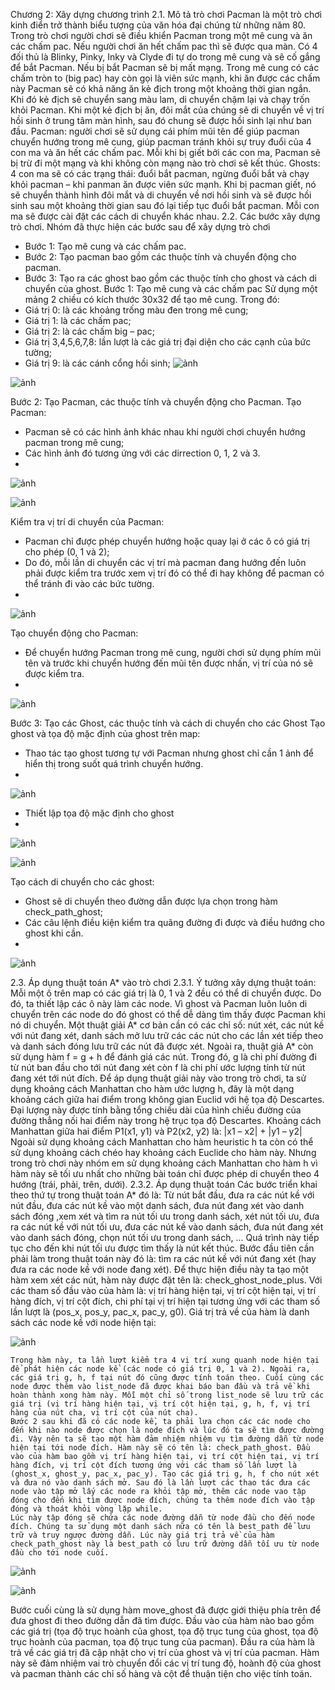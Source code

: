 Chương 2: Xây dựng chương trình
2.1. Mô tả trò chơi
Pacman là một trò chơi kinh điển trở thành biểu tượng của văn hóa đại chúng từ những năm 80. Trong trò chơi người chơi sẽ điều khiển Pacman trong một mê cung và ăn các chấm pac. Nếu người chơi ăn hết chấm pac thì sẽ được qua màn. Có 4 đối thủ là Blinky, Pinky, Inky và Clyde đi tự do trong mê cung và sẽ cố gắng để bắt Pacman. Nếu bị bắt Pacman sẽ bị mất mạng. Trong mê cung có các chấm tròn to (big pac) hay còn gọi là viên sức mạnh, khi ăn được các chấm này Pacman sẽ có khả năng ăn kẻ địch trong một khoảng thời gian ngắn. Khi đó kẻ địch sẽ chuyển sang màu lam, di chuyển chậm lại và chạy trốn khỏi Pacman. Khi một kẻ địch bị ăn, đôi mắt của chúng sẽ di chuyển về vị trí hồi sinh ở trung tâm màn hình, sau đó chung sẽ được hồi sinh lại như ban đầu.
	Pacman: người chơi sẽ sử dụng cái phím mũi tên để giúp pacman chuyển hướng trong mê cung, giúp pacman tránh khỏi sự truy đuổi của 4 con ma và ăn hết các chấm pac. Mỗi khi bị giết bởi các con ma, Pacman sẽ bị trừ đi một mạng và khi không còn mạng nào trò chơi sẽ kết thúc.
	Ghosts: 4 con ma sẽ có các trạng thái: đuổi bắt pacman, ngừng đuổi bắt và chạy khỏi pacman – khi panman ăn được viên sức mạnh. Khi bị pacman giết, nó sẽ chuyển thành hình đôi mắt và di chuyển về nơi hồi sinh và sẽ được hồi sinh sau một khoảng thời gian sau đó lại tiếp tục đuổi bắt pacman. Mỗi con ma sẽ được cài đặt các cách di chuyển khác nhau. 
2.2. Các bước xây dựng trò chơi.
Nhóm đã thực hiện các bước sau để xây dựng trò chơi
+	Bước 1: Tạo mê cung và các chấm pac.
+	Bước 2: Tạo pacman bao gồm các thuộc tính và chuyển động cho pacman.
+	Bước 3: Tạo ra các ghost bao gồm các thuộc tính cho ghost và cách di chuyển của ghost.
Bước 1: Tạo mê cung và các chấm pac
Sử dụng một mảng 2 chiều có kích thước 30x32 để tạo mê cung. Trong đó:
+	Giá trị 0: là các khoảng trống màu đen trong mê cung;
+	Giá trị 1: là các chấm pac;
+	Giá trị 2: là các chấm big – pac;
+	Giá trị 3,4,5,6,7,8: lần lượt là các giá trị đại diện cho các cạnh của bức tường;
+	Giá trị 9: là các cánh cổng hồi sinh;
![ảnh](https://github.com/anhpt16/GamePacman/assets/132929711/a530059b-bddb-4228-8c3f-f0ad308b2a98)

![ảnh](https://github.com/anhpt16/GamePacman/assets/132929711/c8fa1b01-942f-44e5-9234-75f5941214fc)

Bước 2: Tạo Pacman, các thuộc tính và chuyển động cho Pacman.
Tạo Pacman:
-	Pacman sẽ có các hình ảnh khác nhau khi người chơi chuyển hướng pacman trong mê cung;
-	Các hình ảnh đó tương ứng với các dirrection 0, 1,  2 và 3.
-	
![ảnh](https://github.com/anhpt16/GamePacman/assets/132929711/45253bee-600b-481d-b02d-c91f8ed38f22)

![ảnh](https://github.com/anhpt16/GamePacman/assets/132929711/d97fd75e-ada8-4db6-8bd0-a612bb068e8e)

 
Kiểm tra vị trí di chuyển của Pacman:
-	Pacman chỉ được phép chuyển hướng hoặc quay lại ở các ô có giá trị cho phép (0, 1 và 2);
-	Do đó, mỗi lần di chuyển các vị trí mà pacman đang hướng đến luôn phải được kiểm tra trước xem vị trí đó có thể đi hay không để pacman có thể tránh đi vào các bức tường.
-	
![ảnh](https://github.com/anhpt16/GamePacman/assets/132929711/a57ac0e4-2497-4437-b27e-d1e7d807ac88)

Tạo chuyển động cho Pacman:
-	Để chuyển hướng Pacman trong mê cung, người chơi sử dụng phím mũi tên và trước khi chuyển hướng đến mũi tên được nhấn, vị trí của nó sẽ được kiểm tra.
-	
![ảnh](https://github.com/anhpt16/GamePacman/assets/132929711/e382b4eb-161d-4a7a-adc2-9ff5f29c843a)


Bước 3: Tạo các Ghost, các thuộc tính và cách di chuyển cho các Ghost
Tạo ghost và tọa độ mặc định của ghost trên map:
-	Thao tác tạo ghost tương tự với Pacman nhưng ghost chỉ cần 1 ảnh để hiển thị trong suốt quá trình chuyển hướng.
-	
![ảnh](https://github.com/anhpt16/GamePacman/assets/132929711/e0e935b7-c4d7-4482-94aa-8d561e94211e)

-	Thiết lập tọa độ mặc định cho ghost
-	
![ảnh](https://github.com/anhpt16/GamePacman/assets/132929711/62f32b9a-47ab-41f9-b1ec-7791df8fb313)

![ảnh](https://github.com/anhpt16/GamePacman/assets/132929711/94eb6b9b-e0cc-4032-8279-525feb356052)

 
Tạo cách di chuyển cho các ghost:
-	Ghost sẽ di chuyển theo đường dẫn được lựa chọn trong hàm check_path_ghost;
-	Các câu lệnh điều kiện kiểm tra quãng đường đi được và điều hướng cho ghost khi cần.
-	
![ảnh](https://github.com/anhpt16/GamePacman/assets/132929711/64e74de5-954f-4a5b-a900-c90b62927598)
 

2.3. Áp dụng thuật toán A* vào trò chơi
2.3.1. Ý tưởng xây dựng thuật toán: 
Mỗi một ô trên map có các giá trị là 0, 1 và 2 đều có thể di chuyển được. Do đó, ta thiết lập các ô này làm các node. Vì ghost và Pacman luôn luôn di chuyển trên các node do đó ghost có thể dễ dàng tìm thấy được Pacman khi nó di chuyển. 
Một thuật giải A* cơ bản cần có các chỉ số: nút xét, các nút kề với nút đang xét, danh sách mở lưu trữ các các nút cho các lần xét tiếp theo và danh sách đóng lưu trữ các nút đã được xét. Ngoài ra, thuật giả A* còn sử dụng hàm f = g + h để đánh giá các nút. Trong đó, g là chi phí đường đi từ nút ban đầu cho tới nút đang xét còn f là chi phí ước lượng tính từ nút đang xét tới nút đích.
Để áp dụng thuật giải này vào trong trò chơi, ta sử dụng khoảng cách Manhattan cho hàm ước lượng h, đây là một dạng khoảng cách giữa hai điểm trong không gian Euclid với hệ tọa độ Descartes. Đại lượng này được tính bằng tổng chiều dài của hình chiếu đường của đường thẳng nối hai điểm này trong hệ trục tọa độ Descartes. Khoảng cách Manhattan giữa hai điểm P1(x1, y1) và P2(x2, y2) là: 
|x1 – x2| + |y1 – y2|
Ngoài sử dụng khoảng cách Manhattan cho hàm heuristic h ta còn có thể sử dụng khoảng cách chéo hay khoảng cách Euclide cho hàm này. Nhưng trong trò chơi này nhóm em sử dụng khoảng cách Manhattan cho hàm h vì hàm này sẽ tối ưu nhất cho những bài toán chỉ được phép di chuyển theo 4 hướng (trái, phải, trên, dưới).
2.3.2. Áp dụng thuật toán
	Các bước triển khai theo thứ tự trong thuật toán A* đó là: Từ nút bắt đầu, đưa ra các nút kề với nút đầu, đưa các nút kề vào một danh sách, đưa nút đang xét vào danh sách đóng ,xem xét và tìm ra nút tối ưu trong danh sách, xét nút tối ưu, đưa ra các nút kề với nút tối ưu, đưa các nút kề vào danh sách, đưa nút đang xét vào danh sách đóng, chọn nút tối ưu trong danh sách, ... Quá trình này tiếp tục cho đến khi nút tối ưu được tìm thấy là nút kết thúc.
	Bước đầu tiên cần phải làm trong thuật toán này đó là: tìm ra các nút kề với nút đang xét (hay đưa ra các node kề với node đang xét). Để thực hiện điều này ta tạo một hàm xem xét các nút, hàm này được đặt tên là: check_ghost_node_plus. Với các tham số đầu vào của hàm là: vị trí hàng hiện tại, vị trí cột hiện tại, vị trí hàng đích, vị trí cột đích, chi phí tại vị trí hiện tại tương ứng với các tham số lần lượt là (pos_x, pos_y, pac_x, pac_y, g0). Giá trị trả về của hàm là danh sách các node kề với node hiện tại:
 
  ![ảnh](https://github.com/anhpt16/GamePacman/assets/132929711/32257f14-8466-4464-ab87-859fe81369fd)

	Trong hàm này, ta lần lượt kiểm tra 4 vị trí xung quanh node hiện tại để phát hiện các node kề (các node có giá trị 0, 1 và 2). Ngoài ra, các giá trị g, h, f tại nút đó cũng được tính toán theo. Cuối cùng các node được thêm vào list_node đã được khai báo ban đầu và trả về khi hoàn thành xong hàm này. Mỗi một chỉ số trong list_node sẽ lưu trữ các giá trị (vị trí hàng hiện tại, vị trí cột hiện tại, g, h, f, vị trí hàng của nút cha, vị trí cột của nút cha).
	Bước 2 sau khi đã có các node kề, ta phải lựa chọn các các node cho đến khi nào node được chọn là node đích và lúc đó ta sẽ tìm được đường đi. Vậy nên ta sẽ tạo một hàm đảm nhiệm nhiệm vụ tìm đường dẫn từ node hiện tại tới node đích. Hàm này sẽ có tên là: check_path_ghost. Đầu vào của hàm bao gồm vị trí hàng hiện tại, vị trí cột hiện tại, vị trí hàng đích, vị trí cột đích tương ứng với các tham số lần lượt là (ghost_x, ghost_y, pac_x, pac_y). Tạo các giá trị g, h, f cho nút xét và đưa nó vào danh sách mở. Sau đó là lần lượt các thao tác đưa các node vào tập mở lấy các node ra khỏi tập mở, thêm các node vao tập đóng cho đến khi tìm được node đích, chúng ta thêm node đích vào tập đóng và thoát khỏi vòng lặp while.
	Lúc này tập đóng sẽ chứa các node đường dẫn từ node đầu cho đến node đích. Chúng ta sử dụng một danh sách nữa có tên là best_path để lưu trữ và truy ngược đường dẫn. Lúc này giá trị trả về của hàm check_path_ghost này là best_path có lưu trữ đường dẫn tối ưu từ node đầu cho tới node cuối.
 
  ![ảnh](https://github.com/anhpt16/GamePacman/assets/132929711/e9a1c0c5-454a-4220-887c-82a5c9f53785)
  
  ![ảnh](https://github.com/anhpt16/GamePacman/assets/132929711/61470576-6399-4596-8f6d-56ead6976f2d)
  
  Bước cuối cùng là sử dụng hàm move_ghost đã được giới thiệu phía trên để đưa ghost đi theo đường dẫn đã tìm được. Đầu vào của hàm nào bao gồm các giá trị (tọa độ trục hoành của ghost, tọa độ trục tung của ghost, tọa độ trục hoành của pacman, tọa độ trục tung của pacman). Đầu ra của hàm là trả về các giá trị đã cập nhật cho vị trí của ghost và vị trí của pacman. Hàm này sẽ đảm nhiệm vai trò chuyển đổi các vị trí tung độ, hoành độ của ghost và pacman thành các chỉ số hàng và cột để thuận tiện cho việc tính toán.
